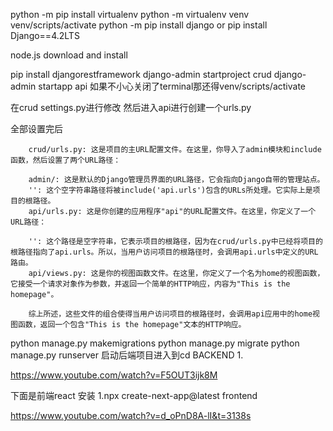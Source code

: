  python -m pip install virtualenv
 python -m virtualenv venv 
 venv/scripts/activate
 python -m pip install django   or pip install Django==4.2LTS

 node.js download and install


 pip install djangorestframework
 django-admin startproject crud
 django-admin startapp api
 如果不小心关闭了terminal那还得venv/scripts/activate

 在crud settings.py进行修改
 然后进入api进行创建一个urls.py

 全部设置完后


        crud/urls.py: 这是项目的主URL配置文件。在这里，你导入了admin模块和include函数，然后设置了两个URL路径：

        admin/: 这是默认的Django管理员界面的URL路径，它会指向Django自带的管理站点。
        '': 这个空字符串路径将被include('api.urls')包含的URLs所处理。它实际上是项目的根路径。
        api/urls.py: 这是你创建的应用程序"api"的URL配置文件。在这里，你定义了一个URL路径：

        '': 这个路径是空字符串，它表示项目的根路径，因为在crud/urls.py中已经将项目的根路径指向了api.urls。所以，当用户访问项目的根路径时，会调用api.urls中定义的URL路由。
        api/views.py: 这是你的视图函数文件。在这里，你定义了一个名为home的视图函数，它接受一个请求对象作为参数，并返回一个简单的HTTP响应，内容为"This is the homepage"。

        综上所述，这些文件的组合使得当用户访问项目的根路径时，会调用api应用中的home视图函数，返回一个包含"This is the homepage"文本的HTTP响应。
 
 python manage.py makemigrations
 python manage.py migrate
 python manage.py runserver 启动后端项目进入到cd BACKEND  1.

 https://www.youtube.com/watch?v=F5OUT3ijk8M


 下面是前端react  安装
 1.npx create-next-app@latest frontend
 
 

https://www.youtube.com/watch?v=d_oPnD8A-lI&t=3138s



